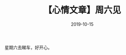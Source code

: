 ﻿---
layout: post
title: 【心情文章】周六见
date: 2019-10-15
categories: blog
tags: [心情文章,汽车,娱乐]
description: 好开心。
---

星期六去睇车，好开心。












